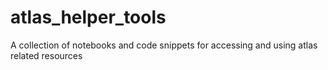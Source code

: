 # atlas_helper_tools
A collection of notebooks and code snippets for accessing and using atlas related resources
